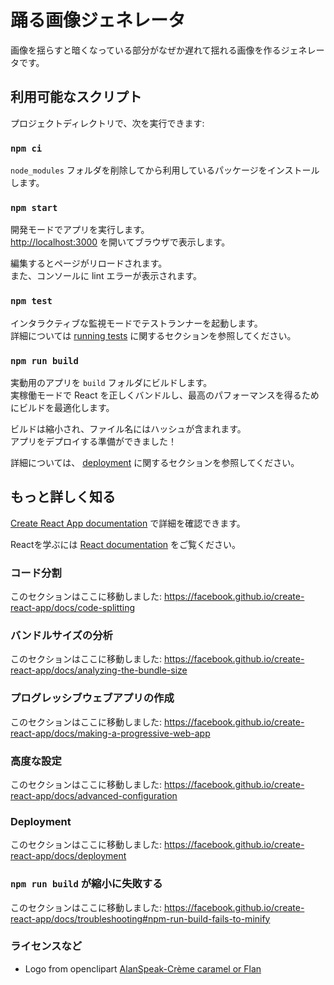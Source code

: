 # 踊る画像ジェネレータ

画像を揺らすと暗くなっている部分がなぜか遅れて揺れる画像を作るジェネレータです。

## 利用可能なスクリプト

プロジェクトディレクトリで、次を実行できます:

### `npm ci`

`node_modules` フォルダを削除してから利用しているパッケージをインストールします。

### `npm start`

開発モードでアプリを実行します。  
[http://localhost:3000](http://localhost:3000) を開いてブラウザで表示します。

編集するとページがリロードされます。  
また、コンソールに lint エラーが表示されます。

### `npm test`

インタラクティブな監視モードでテストランナーを起動します。  
詳細については [running tests](https://facebook.github.io/create-react-app/docs/running-tests) に関するセクションを参照してください。

### `npm run build`

実動用のアプリを `build` フォルダにビルドします。  
実稼働モードで React を正しくバンドルし、最高のパフォーマンスを得るためにビルドを最適化します。

ビルドは縮小され、ファイル名にはハッシュが含まれます。  
アプリをデプロイする準備ができました！

詳細については、 [deployment](https://facebook.github.io/create-react-app/docs/deployment) に関するセクションを参照してください。

## もっと詳しく知る

[Create React App documentation](https://facebook.github.io/create-react-app/docs/getting-started) で詳細を確認できます。

Reactを学ぶには [React documentation](https://reactjs.org/) をご覧ください。

### コード分割

このセクションはここに移動しました: https://facebook.github.io/create-react-app/docs/code-splitting

### バンドルサイズの分析

このセクションはここに移動しました: https://facebook.github.io/create-react-app/docs/analyzing-the-bundle-size

### プログレッシブウェブアプリの作成

このセクションはここに移動しました: https://facebook.github.io/create-react-app/docs/making-a-progressive-web-app

### 高度な設定

このセクションはここに移動しました: https://facebook.github.io/create-react-app/docs/advanced-configuration

### Deployment

このセクションはここに移動しました: https://facebook.github.io/create-react-app/docs/deployment

### `npm run build` が縮小に失敗する

このセクションはここに移動しました: https://facebook.github.io/create-react-app/docs/troubleshooting#npm-run-build-fails-to-minify

### ライセンスなど

* Logo from openclipart [AlanSpeak-Crème caramel or Flan](https://openclipart.org/detail/204739/alanspeakcreme-caramel-or-flan)  

